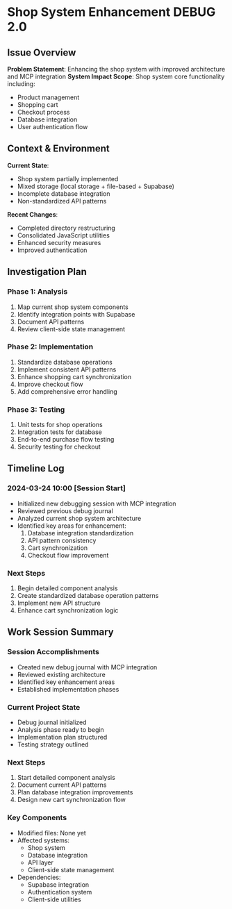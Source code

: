 # Shop System Enhancement DEBUG 2.0

## Issue Overview
**Problem Statement**: Enhancing the shop system with improved architecture and MCP integration
**System Impact Scope**: Shop system core functionality including:
- Product management
- Shopping cart
- Checkout process
- Database integration
- User authentication flow

## Context & Environment
**Current State**:
- Shop system partially implemented
- Mixed storage (local storage + file-based + Supabase)
- Incomplete database integration
- Non-standardized API patterns

**Recent Changes**:
- Completed directory restructuring
- Consolidated JavaScript utilities
- Enhanced security measures
- Improved authentication

## Investigation Plan

### Phase 1: Analysis
1. Map current shop system components
2. Identify integration points with Supabase
3. Document API patterns
4. Review client-side state management

### Phase 2: Implementation
1. Standardize database operations
2. Implement consistent API patterns
3. Enhance shopping cart synchronization
4. Improve checkout flow
5. Add comprehensive error handling

### Phase 3: Testing
1. Unit tests for shop operations
2. Integration tests for database
3. End-to-end purchase flow testing
4. Security testing for checkout

## Timeline Log

### 2024-03-24 10:00 [Session Start]
- Initialized new debugging session with MCP integration
- Reviewed previous debug journal
- Analyzed current shop system architecture
- Identified key areas for enhancement:
  1. Database integration standardization
  2. API pattern consistency
  3. Cart synchronization
  4. Checkout flow improvement

### Next Steps
1. Begin detailed component analysis
2. Create standardized database operation patterns
3. Implement new API structure
4. Enhance cart synchronization logic

## Work Session Summary

### Session Accomplishments
- Created new debug journal with MCP integration
- Reviewed existing architecture
- Identified key enhancement areas
- Established implementation phases

### Current Project State
- Debug journal initialized
- Analysis phase ready to begin
- Implementation plan structured
- Testing strategy outlined

### Next Steps
1. Start detailed component analysis
2. Document current API patterns
3. Plan database integration improvements
4. Design new cart synchronization flow

### Key Components
- Modified files: None yet
- Affected systems:
  - Shop system
  - Database integration
  - API layer
  - Client-side state management
- Dependencies:
  - Supabase integration
  - Authentication system
  - Client-side utilities

